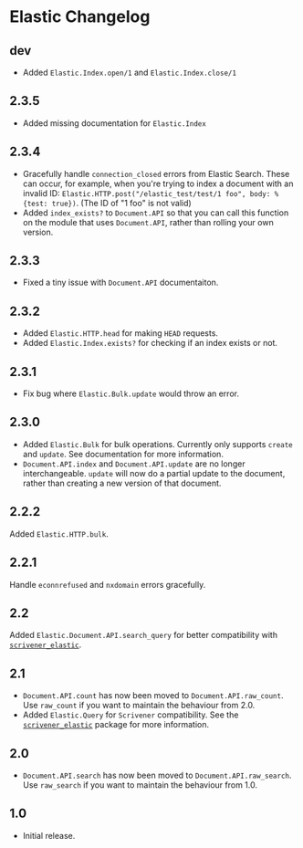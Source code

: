 # Elastic Changelog

## dev

* Added `Elastic.Index.open/1` and `Elastic.Index.close/1`

## 2.3.5

* Added missing documentation for `Elastic.Index`

## 2.3.4

* Gracefully handle `connection_closed` errors from Elastic Search. These can occur, for example, when you're trying to index a document with an invalid ID: `Elastic.HTTP.post("/elastic_test/test/1 foo", body: %{test: true})`. (The ID of "1 foo" is not valid)
* Added `index_exists?` to `Document.API` so that you can call this function on the module that uses `Document.API`, rather than rolling your own version.

## 2.3.3

* Fixed a tiny issue with `Document.API` documentaiton.

## 2.3.2

* Added `Elastic.HTTP.head` for making `HEAD` requests.
* Added `Elastic.Index.exists?` for checking if an index exists or not.

## 2.3.1

* Fix bug where `Elastic.Bulk.update` would throw an error.

## 2.3.0

* Added `Elastic.Bulk` for bulk operations. Currently only supports `create` and `update`. See documentation for more information.
* `Document.API.index` and `Document.API.update` are no longer interchangeable. `update` will now do a partial update to the document, rather than creating a new version of that document.

## 2.2.2

Added `Elastic.HTTP.bulk`.

## 2.2.1

Handle `econnrefused` and `nxdomain` errors gracefully.

## 2.2

Added `Elastic.Document.API.search_query` for better compatibility with [`scrivener_elastic`](https://github.com/radar/scrivener_elastic).

## 2.1

* `Document.API.count` has now been moved to `Document.API.raw_count`. Use `raw_count` if you want to maintain the behaviour from 2.0.
* Added `Elastic.Query` for `Scrivener` compatibility. See the [`scrivener_elastic`](https://github.com/radar/scrivener_elastic) package for more information.

## 2.0

* `Document.API.search` has now been moved to `Document.API.raw_search`. Use `raw_search` if you want to maintain the behaviour from 1.0.

## 1.0

* Initial release.
